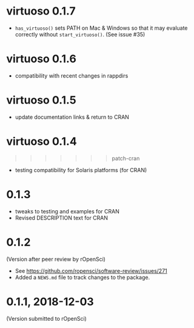 # virtuoso 0.1.7

* `has_virtuoso()` sets PATH on Mac & Windows so that it may evaluate correctly
  without `start_virtuoso()`.  (See issue #35)

# virtuoso 0.1.6

* compatibility with recent changes in rappdirs

# virtuoso 0.1.5

* update documentation links & return to CRAN

# virtuoso 0.1.4
>>>>>>> patch-cran

* testing compatibility for Solaris platforms (for CRAN)

# 0.1.3

* tweaks to testing and examples for CRAN
* Revised DESCRIPTION text for CRAN

#  0.1.2

(Version after peer review by rOpenSci)

* See <https://github.com/ropensci/software-review/issues/271>
* Added a `NEWS.md` file to track changes to the package.

# 0.1.1, 2018-12-03

(Version submitted to rOpenSci)
